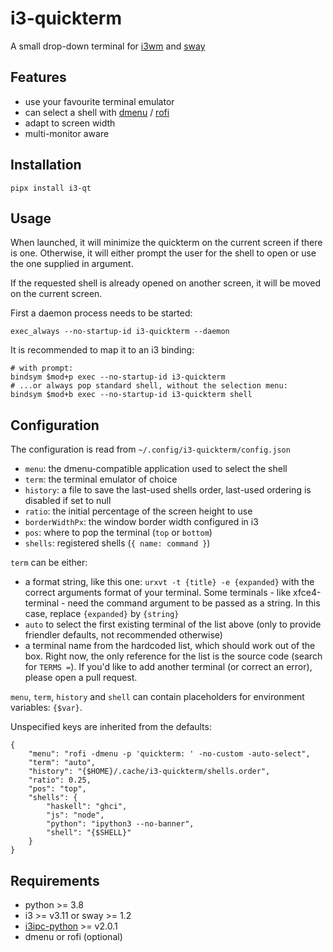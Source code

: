 # i3-quickterm

A small drop-down terminal for [i3wm](https://i3wm.org/) and [sway](https://swaywm.org/)

## Features

* use your favourite terminal emulator
* can select a shell with [dmenu](http://tools.suckless.org/dmenu/) /
  [rofi](https://github.com/DaveDavenport/rofi)
* adapt to screen width
* multi-monitor aware

## Installation

```
pipx install i3-qt
```

## Usage

When launched, it will minimize the quickterm on the current screen if there is
one.  Otherwise, it will either prompt the user for the shell to open or use the
one supplied in argument.

If the requested shell is already opened on another screen, it will be moved on
the current screen.

First a daemon process needs to be started:

```
exec_always --no-startup-id i3-quickterm --daemon
```

It is recommended to map it to an i3 binding:

```
# with prompt:
bindsym $mod+p exec --no-startup-id i3-quickterm
# ...or always pop standard shell, without the selection menu:
bindsym $mod+b exec --no-startup-id i3-quickterm shell
```

## Configuration

The configuration is read from `~/.config/i3-quickterm/config.json`

* `menu`: the dmenu-compatible application used to select the shell
* `term`: the terminal emulator of choice
* `history`: a file to save the last-used shells order, last-used ordering
  is disabled if set to null
* `ratio`: the initial percentage of the screen height to use
* `borderWidthPx`: the window border width configured in i3
* `pos`: where to pop the terminal (`top` or `bottom`)
* `shells`: registered shells (`{ name: command }`)

`term` can be either:
- a format string, like this one: `urxvt -t {title} -e {expanded}` with
  the correct arguments format of your terminal. Some terminals - like
  xfce4-terminal - need the command argument to be passed as a string. In
  this case, replace `{expanded}` by `{string}`
- `auto` to select the first existing terminal of the list above (only to
  provide friendler defaults, not recommended otherwise)
- a terminal name from the hardcoded list, which should work out of the box.
  Right now, the only reference for the list is the source code
  (search for `TERMS =`).
  If you'd like to add another terminal (or correct an error), please open
  a pull request.

`menu`, `term`, `history` and `shell` can contain placeholders for environment
variables: `{$var}`.

Unspecified keys are inherited from the defaults:

```
{
    "menu": "rofi -dmenu -p 'quickterm: ' -no-custom -auto-select",
    "term": "auto",
    "history": "{$HOME}/.cache/i3-quickterm/shells.order",
    "ratio": 0.25,
    "pos": "top",
    "shells": {
        "haskell": "ghci",
        "js": "node",
        "python": "ipython3 --no-banner",
        "shell": "{$SHELL}"
    }
}
```

## Requirements

* python >= 3.8
* i3 >= v3.11 or sway >= 1.2
* [i3ipc-python](https://i3ipc-python.readthedocs.io/en/latest/) >= v2.0.1
* dmenu or rofi (optional)

